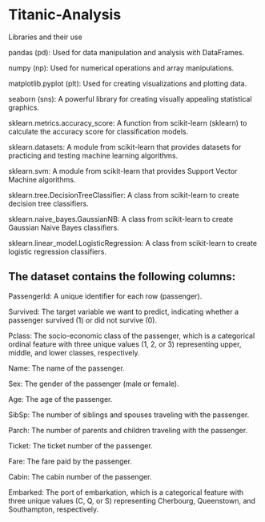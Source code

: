 # Titanic-Analysis

Libraries and their use

pandas (pd): Used for data manipulation and analysis with DataFrames.

numpy (np): Used for numerical operations and array manipulations.

matplotlib.pyplot (plt): Used for creating visualizations and plotting data.

seaborn (sns): A powerful library for creating visually appealing statistical graphics.

sklearn.metrics.accuracy_score: A function from scikit-learn (sklearn) to calculate the accuracy score for classification models.

sklearn.datasets: A module from scikit-learn that provides datasets for practicing and testing machine learning algorithms.

sklearn.svm: A module from scikit-learn that provides Support Vector Machine algorithms.

sklearn.tree.DecisionTreeClassifier: A class from scikit-learn to create decision tree classifiers.

sklearn.naive_bayes.GaussianNB: A class from scikit-learn to create Gaussian Naive Bayes classifiers.

sklearn.linear_model.LogisticRegression: A class from scikit-learn to create logistic regression classifiers.

The dataset contains the following columns:
----------------------------------------------------------------------------------------------------------------

PassengerId: A unique identifier for each row (passenger).

Survived: The target variable we want to predict, indicating whether a passenger survived (1) or did not survive (0).

Pclass: The socio-economic class of the passenger, which is a categorical ordinal feature with three unique values (1, 2, or 3) representing upper, middle, and lower classes, respectively.

Name: The name of the passenger.

Sex: The gender of the passenger (male or female).

Age: The age of the passenger.

SibSp: The number of siblings and spouses traveling with the passenger.

Parch: The number of parents and children traveling with the passenger.

Ticket: The ticket number of the passenger.

Fare: The fare paid by the passenger.

Cabin: The cabin number of the passenger.

Embarked: The port of embarkation, which is a categorical feature with three unique values (C, Q, or S) representing Cherbourg, Queenstown, and Southampton, respectively.


